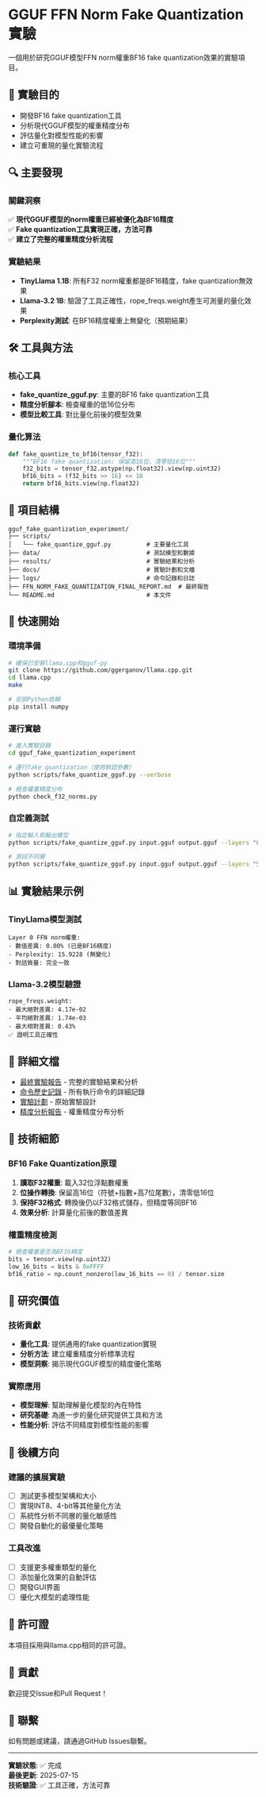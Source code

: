 # GGUF FFN Norm Fake Quantization 實驗

一個用於研究GGUF模型FFN norm權重BF16 fake quantization效果的實驗項目。

## 🎯 實驗目的

- 開發BF16 fake quantization工具
- 分析現代GGUF模型的權重精度分布
- 評估量化對模型性能的影響
- 建立可重現的量化實驗流程

## 🔍 主要發現

### 關鍵洞察
✅ **現代GGUF模型的norm權重已經被優化為BF16精度**  
✅ **Fake quantization工具實現正確，方法可靠**  
✅ **建立了完整的權重精度分析流程**  

### 實驗結果
- **TinyLlama 1.1B**: 所有F32 norm權重都是BF16精度，fake quantization無效果
- **Llama-3.2 1B**: 驗證了工具正確性，rope_freqs.weight產生可測量的量化效果
- **Perplexity測試**: 在BF16精度權重上無變化（預期結果）

## 🛠 工具與方法

### 核心工具
- **fake_quantize_gguf.py**: 主要的BF16 fake quantization工具
- **精度分析腳本**: 檢查權重的低16位分布
- **模型比較工具**: 對比量化前後的模型效果

### 量化算法
```python
def fake_quantize_to_bf16(tensor_f32):
    """BF16 fake quantization: 保留高16位，清零低16位"""
    f32_bits = tensor_f32.astype(np.float32).view(np.uint32)
    bf16_bits = (f32_bits >> 16) << 16
    return bf16_bits.view(np.float32)
```

## 📁 項目結構

```
gguf_fake_quantization_experiment/
├── scripts/
│   └── fake_quantize_gguf.py          # 主要量化工具
├── data/                              # 測試模型和數據
├── results/                           # 實驗結果和分析
├── docs/                              # 實驗計劃和文檔
├── logs/                              # 命令記錄和日誌
├── FFN_NORM_FAKE_QUANTIZATION_FINAL_REPORT.md  # 最終報告
└── README.md                          # 本文件
```

## 🚀 快速開始

### 環境準備
```bash
# 確保已安裝llama.cpp和gguf-py
git clone https://github.com/ggerganov/llama.cpp.git
cd llama.cpp
make

# 安裝Python依賴
pip install numpy
```

### 運行實驗
```bash
# 進入實驗目錄
cd gguf_fake_quantization_experiment

# 運行fake quantization（使用默認參數）
python scripts/fake_quantize_gguf.py --verbose

# 檢查權重精度分布
python check_f32_norms.py
```

### 自定義測試
```bash
# 指定輸入和輸出模型
python scripts/fake_quantize_gguf.py input.gguf output.gguf --layers "0,1,2" --verbose

# 測試不同層
python scripts/fake_quantize_gguf.py input.gguf output.gguf --layers "5,10,15" --verbose
```

## 📊 實驗結果示例

### TinyLlama模型測試
```
Layer 0 FFN norm權重:
- 數值差異: 0.00% (已是BF16精度)
- Perplexity: 15.9228 (無變化)
- 對話質量: 完全一致
```

### Llama-3.2模型驗證
```
rope_freqs.weight:
- 最大絕對差異: 4.17e-02
- 平均絕對差異: 1.74e-03
- 最大相對差異: 0.43%
✅ 證明工具正確性
```

## 📖 詳細文檔

- [最終實驗報告](FFN_NORM_FAKE_QUANTIZATION_FINAL_REPORT.md) - 完整的實驗結果和分析
- [命令歷史記錄](logs/command_history.md) - 所有執行命令的詳細記錄
- [實驗計劃](docs/experiment_plan.md) - 原始實驗設計
- [精度分析報告](results/layer0/precision_analysis_report.md) - 權重精度分布分析

## 🔬 技術細節

### BF16 Fake Quantization原理
1. **讀取F32權重**: 載入32位浮點數權重
2. **位操作轉換**: 保留高16位（符號+指數+高7位尾數），清零低16位
3. **保持F32格式**: 轉換後仍以F32格式儲存，但精度等同BF16
4. **效果分析**: 計算量化前後的數值差異

### 權重精度檢測
```python
# 檢查權重是否為BF16精度
bits = tensor.view(np.uint32)
low_16_bits = bits & 0xFFFF
bf16_ratio = np.count_nonzero(low_16_bits == 0) / tensor.size
```

## 🎯 研究價值

### 技術貢獻
- **量化工具**: 提供通用的fake quantization實現
- **分析方法**: 建立權重精度分析標準流程
- **模型洞察**: 揭示現代GGUF模型的精度優化策略

### 實際應用
- **模型理解**: 幫助理解量化模型的內在特性
- **研究基礎**: 為進一步的量化研究提供工具和方法
- **性能分析**: 評估不同精度對模型性能的影響

## 🔮 後續方向

### 建議的擴展實驗
- [ ] 測試更多模型架構和大小
- [ ] 實現INT8、4-bit等其他量化方法
- [ ] 系統性分析不同層的量化敏感性
- [ ] 開發自動化的最優量化策略

### 工具改進
- [ ] 支援更多權重類型的量化
- [ ] 添加量化效果的自動評估
- [ ] 開發GUI界面
- [ ] 優化大模型的處理性能

## 📄 許可證

本項目採用與llama.cpp相同的許可證。

## 🤝 貢獻

歡迎提交Issue和Pull Request！

## 📧 聯繫

如有問題或建議，請通過GitHub Issues聯繫。

---

**實驗狀態**: ✅ 完成  
**最後更新**: 2025-07-15  
**技術驗證**: ✅ 工具正確，方法可靠